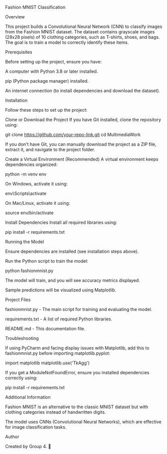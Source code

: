 Fashion MNIST Classification

Overview

This project builds a Convolutional Neural Network (CNN) to classify images from the Fashion MNIST dataset. The dataset contains grayscale images (28x28 pixels) of 10 clothing categories, such as T-shirts, shoes, and bags. The goal is to train a model to correctly identify these items.

Prerequisites

Before setting up the project, ensure you have:

A computer with Python 3.8 or later installed.

pip (Python package manager) installed.

An internet connection (to install dependencies and download the dataset).

Installation

Follow these steps to set up the project:

Clone or Download the Project
If you have Git installed, clone the repository using:

git clone https://github.com/your-repo-link.git
cd MultimediaWork

If you don't have Git, you can manually download the project as a ZIP file, extract it, and navigate to the project folder.

Create a Virtual Environment (Recommended)
A virtual environment keeps dependencies organized:

python -m venv env

On Windows, activate it using:

env\Scripts\activate

On Mac/Linux, activate it using:

source env/bin/activate

Install Dependencies
Install all required libraries using:

pip install -r requirements.txt

Running the Model

Ensure dependencies are installed (see installation steps above).

Run the Python script to train the model:

python fashionmnist.py

The model will train, and you will see accuracy metrics displayed.

Sample predictions will be visualized using Matplotlib.

Project Files

fashionmnist.py - The main script for training and evaluating the model.

requirements.txt - A list of required Python libraries.

README.md - This documentation file.

Troubleshooting

If using PyCharm and facing display issues with Matplotlib, add this to fashionmnist.py before importing matplotlib.pyplot:

import matplotlib
matplotlib.use('TkAgg')

If you get a ModuleNotFoundError, ensure you installed dependencies correctly using:

pip install -r requirements.txt

Additional Information

Fashion MNIST is an alternative to the classic MNIST dataset but with clothing categories instead of handwritten digits.

The model uses CNNs (Convolutional Neural Networks), which are effective for image classification tasks.

Author

Created by Group 4. 🚀

